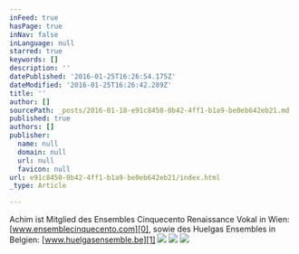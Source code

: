 ```yaml
---
inFeed: true
hasPage: true
inNav: false
inLanguage: null
starred: true
keywords: []
description: ''
datePublished: '2016-01-25T16:26:54.175Z'
dateModified: '2016-01-25T16:26:42.289Z'
title: ''
author: []
sourcePath: _posts/2016-01-18-e91c8450-0b42-4ff1-b1a9-be0eb642eb21.md
published: true
authors: []
publisher:
  name: null
  domain: null
  url: null
  favicon: null
url: e91c8450-0b42-4ff1-b1a9-be0eb642eb21/index.html
_type: Article

---
```

Achim ist Mitglied des Ensembles Cinquecento Renaissance Vokal in Wien: [www.ensemblecinquecento.com][0], sowie des Huelgas Ensembles in Belgien: [www.huelgasensemble.be][1]
![](https://the-grid-user-content.s3-us-west-2.amazonaws.com/4c94288e-c11b-4b0d-ba4e-b610a82d67c6.jpg)
![](https://s3-us-west-2.amazonaws.com/the-grid-img/p/f3b74223a5d1b9b1911f2560dc2c5cb6b2f9bf78.jpg)
![](https://the-grid-user-content.s3-us-west-2.amazonaws.com/787dcb1f-0cdb-4e2c-98ae-aa45f90f4e97.jpg)

[0]: http://www.ensemblecinquecento.com/
[1]: http://www.huelgasensemble.be/